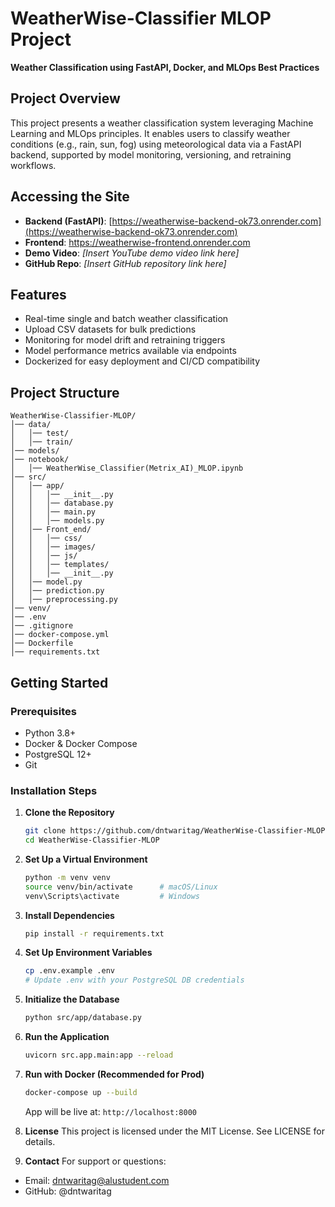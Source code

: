 # WeatherWise-Classifier MLOP Project  
**Weather Classification using FastAPI, Docker, and MLOps Best Practices**

## Project Overview  
This project presents a weather classification system leveraging Machine Learning and MLOps principles. It enables users to classify weather conditions (e.g., rain, sun, fog) using meteorological data via a FastAPI backend, supported by model monitoring, versioning, and retraining workflows.

## Accessing the Site  
- **Backend (FastAPI)**: [https://weatherwise-backend-ok73.onrender.com](https://weatherwise-backend-ok73.onrender.com)  
- **Frontend**: [https://weatherwise-frontend.onrender.com ](https://weatherwise-frontend-prjt.onrender.com) 
- **Demo Video**: *[Insert YouTube demo video link here]*  
- **GitHub Repo**: *[Insert GitHub repository link here]*  

## Features  
- Real-time single and batch weather classification  
- Upload CSV datasets for bulk predictions  
- Monitoring for model drift and retraining triggers  
- Model performance metrics available via endpoints  
- Dockerized for easy deployment and CI/CD compatibility  

## Project Structure  
```
WeatherWise-Classifier-MLOP/
│── data/
│   │── test/
│   │── train/
│── models/
│── notebook/
│   │── WeatherWise_Classifier(Metrix_AI)_MLOP.ipynb
│── src/
│   │── app/
│   │   │── __init__.py
│   │   │── database.py
│   │   │── main.py
│   │   │── models.py
│   │── Front_end/
│   │   │── css/
│   │   │── images/
│   │   │── js/
│   │   │── templates/
│   │   │── __init__.py
│   │── model.py
│   │── prediction.py
│   │── preprocessing.py
│── venv/
│── .env
│── .gitignore
│── docker-compose.yml
│── Dockerfile
│── requirements.txt
```

## Getting Started

### Prerequisites  
- Python 3.8+  
- Docker & Docker Compose  
- PostgreSQL 12+  
- Git

### Installation Steps

1. **Clone the Repository**  
   ```bash
   git clone https://github.com/dntwaritag/WeatherWise-Classifier-MLOP.git
   cd WeatherWise-Classifier-MLOP
   ```

2. **Set Up a Virtual Environment**  
   ```bash
   python -m venv venv
   source venv/bin/activate      # macOS/Linux  
   venv\Scripts\activate         # Windows
   ```

3. **Install Dependencies**  
   ```bash
   pip install -r requirements.txt
   ```

4. **Set Up Environment Variables**  
   ```bash
   cp .env.example .env
   # Update .env with your PostgreSQL DB credentials
   ```

5. **Initialize the Database**  
   ```bash
   python src/app/database.py
   ```

6. **Run the Application**  
   ```bash
   uvicorn src.app.main:app --reload
   ```

7. **Run with Docker (Recommended for Prod)**  
   ```bash
   docker-compose up --build
   ```

   App will be live at: `http://localhost:8000`

8.  **License**
This project is licensed under the MIT License. See LICENSE for details.

9. **Contact**
For support or questions:
- Email: dntwaritag@alustudent.com
- GitHub: @dntwaritag
